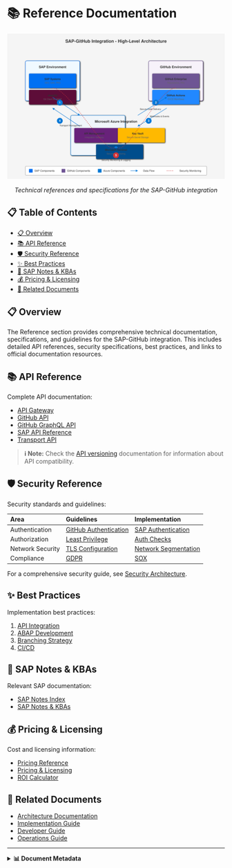 # 📚 Reference Documentation

<div align="center">
  
  ![Reference Documentation](../../assets/images/architecture/high-level-architecture.svg)
  
  *Technical references and specifications for the SAP-GitHub integration*
</div>

## 📋 Table of Contents

- [📋 Overview](#-overview)
- [📚 API Reference](#-api-reference)
- [🛡️ Security Reference](#️-security-reference)
- [✨ Best Practices](#-best-practices)
- [📝 SAP Notes & KBAs](#-sap-notes--kbas)
- [💰 Pricing & Licensing](#-pricing--licensing)
- [🔗 Related Documents](#-related-documents)

## 📋 Overview

The Reference section provides comprehensive technical documentation, specifications, and guidelines for the SAP-GitHub integration. This includes detailed API references, security specifications, best practices, and links to official documentation resources.

## 📚 API Reference

Complete API documentation:

- [API Gateway](./api-reference/api-gateway.md)
- [GitHub API](./api-reference/github-api.md)
- [GitHub GraphQL API](./api-reference/github-graphql.md)
- [SAP API Reference](./api-reference/abap-examples.md)
- [Transport API](./api-reference/transport-api.md)

> **ℹ️ Note:** Check the [API versioning](./api-reference/api-versioning.md) documentation for information about API compatibility.

## 🛡️ Security Reference

Security standards and guidelines:

| Area | Guidelines | Implementation |
|:-----|:-----------|:---------------|
| Authentication | [GitHub Authentication](./security-reference/github-auth.md) | [SAP Authentication](./security-reference/sap-authentication.md) |
| Authorization | [Least Privilege](./security-reference/least-privilege.md) | [Auth Checks](./security-reference/auth-checks.md) |
| Network Security | [TLS Configuration](./security-reference/tls-config.md) | [Network Segmentation](./security-reference/network-segmentation.md) |
| Compliance | [GDPR](./security-reference/gdpr.md) | [SOX](./security-reference/sox.md) |

For a comprehensive security guide, see [Security Architecture](./security-reference/security-architecture.md).

## ✨ Best Practices

Implementation best practices:

1. [API Integration](./best-practices/api-integration.md)
2. [ABAP Development](./best-practices/abap-development.md)
3. [Branching Strategy](./best-practices/branching-strategy.md)
4. [CI/CD](./best-practices/ci-cd.md)

## 📝 SAP Notes & KBAs

Relevant SAP documentation:

- [SAP Notes Index](./sap-notes/index.md)
- [SAP Notes & KBAs](./sap-notes-kba.md)

## 💰 Pricing & Licensing

Cost and licensing information:

- [Pricing Reference](./pricing-reference.md)
- [Pricing & Licensing](./pricing-licensing.md)
- [ROI Calculator](./benefits/roi-calculator.md)

## 🔗 Related Documents

- [Architecture Documentation](../1-architecture/README.md)
- [Implementation Guide](../2-implementation-guide/README.md)
- [Developer Guide](../3-developer-guide/README.md)
- [Operations Guide](../4-operations-guide/README.md)

---

<details>
<summary><strong>📊 Document Metadata</strong></summary>

- **Last Updated:** 2025-04-07
- **Author:** SAP-GitHub Integration Team
- **Version:** 1.0.0
- **Status:** Published
</details>
